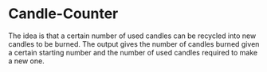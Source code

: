 # Candle-Counter
The idea is that a certain number of used candles can be recycled into new candles to be burned. The output gives the number of candles burned given a certain starting number and the number of used candles required to make a new one.
